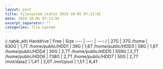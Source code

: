 ```yaml
---
layout: post
title: Filesystem status 2019-10-05 07:13:01
date: 2019-10-05 07:13:01
excerpt_separator: ""
categories: file-system
---
```

{:.table_alt}
Harddrive | Free | Size
:--- | ---: | ---:
/ | 27G | 37G
/home | 630G | 1,7T
/home/public/HDD1 | 39G | 1,8T
/home/public/HDD3 | 58G | 1,8T
/home/public/HDD4 | 30G | 2,7T
/home/public/HDD5 | 559G | 2,7T
/home/public/HDD6 | 738G | 2,7T
/home/public/HDD7 | 50G | 2,7T
/mnt/data2 | 1,4T | 2,0T
/mnt/pool | 1,5T | 6,4T
